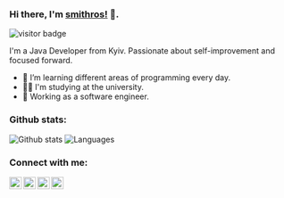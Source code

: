 ### Hi there, I'm [smithros!](https://github.com/smithros) 👋.
<img src="https://visitor-badge.laobi.icu/badge?page_id=smithros.smithros" alt="visitor badge"/> 

I'm a Java Developer from Kyiv. Passionate about self-improvement and focused forward.
- 🌱 I’m learning different areas of programming every day.
- 🤹🏽 I'm studying at the university.
- 🔭 Working as a software engineer.

### Github stats:
![Github stats](https://github-readme-stats.vercel.app/api?username=smithros&theme=calm&show_icons=true)
![Languages](https://github-readme-stats.vercel.app/api/top-langs/?username=smithros&theme=calm&layout=compact)
</br>

### Connect with me:
[<img align="left" alt="smithros | LinkedIn" width="22px" src="https://cdn.jsdelivr.net/npm/simple-icons@v3/icons/linkedin.svg" />][linkedin]
[<img align="left" alt="smithros | Instagram" width="22px" src="https://cdn.jsdelivr.net/npm/simple-icons@v3/icons/instagram.svg" />][instagram]
[<img align="left" alt="smithros | Gmail" width="22px" src="https://cdn.jsdelivr.net/npm/simple-icons@v3/icons/gmail.svg" />][gmail]
[<img align="left" alt="smithros | Telegram" width="22px" src="https://cdn.jsdelivr.net/npm/simple-icons@v3/icons/telegram.svg" />][telegram]
 
[gmail]: mailto:kovalr2000@gmail.com
[linkedin]: https://www.linkedin.com/in/smithros
[instagram]: https://www.instagram.com/_smithr_
[telegram]: https://t.me/smith_27
